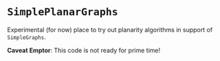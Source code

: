 # `SimplePlanarGraphs`

Experimental (for now) place to try out planarity algorithms 
in support of `SimpleGraphs`. 

**Caveat Emptor**: This code is not ready for prime time!